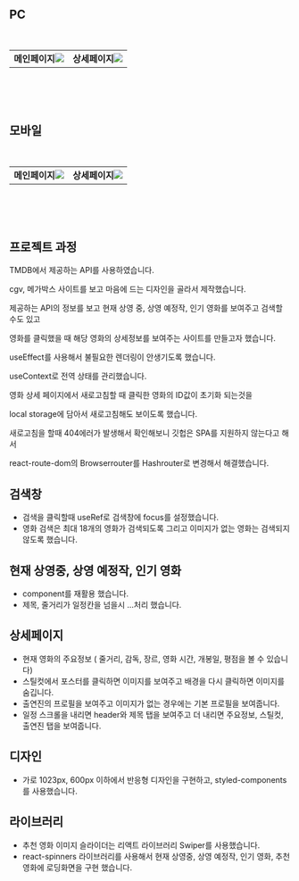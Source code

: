 
  ## PC
</br>
<table>
  <tr> 
    <td width = "50%" valign="top"><b>메인페이지</b><img src="https://user-images.githubusercontent.com/105877042/218711701-0320018f-07fa-4e19-a3c6-f2318d131076.JPG"/></td>
    <td width = "50%" valign="top"><b>상세페이지</b><img src="https://user-images.githubusercontent.com/105877042/218711708-65f6a4f2-ed1b-4f0d-ad55-1a778a02b28a.JPG"/></td>
  </tr>
</table>
</br>
</br>
</br>

  ## 모바일
</br>
<table>
  <tr> 
    <td width = "50%" valign="top"><b>메인페이지</b><img src="https://user-images.githubusercontent.com/105877042/218711724-aacc8e0b-fee9-47b5-aeae-36535812ac72.JPG"/></td>
    <td width = "50%" valign="top"><b>상세페이지</b><img src="https://user-images.githubusercontent.com/105877042/218711727-dec20b1e-62e9-4512-a036-7f63cc8466ce.JPG"/></td>
  </tr>
</table>
</br>
</br>
</br>


## 프로젝트 과정

TMDB에서 제공하는 API를 사용하였습니다.

cgv, 메가박스 사이트를 보고 마음에 드는 디자인을 골라서 제작했습니다.

제공하는 API의 정보를 보고 현재 상영 중, 상영 예정작, 인기 영화를 보여주고 검색할 수도 있고

영화를 클릭했을 때 해당 영화의 상세정보를 보여주는 사이트를 만들고자 했습니다.

useEffect를 사용해서 불필요한 렌더링이 안생기도록 했습니다.

useContext로 전역 상태를 관리했습니다.

영화 상세 페이지에서 새로고침할 때  클릭한 영화의 ID값이 초기화 되는것을

local storage에 담아서 새로고침해도 보이도록 했습니다.

새로고침을 할때 404에러가 발생해서 확인해보니 깃헙은 SPA를 지원하지 않는다고 해서

react-route-dom의 Browserrouter를 Hashrouter로 변경해서 해결했습니다.

## 검색창
<ul>
<li>검색을 클릭할때 useRef로 검색창에 focus를 설정했습니다.</li>
<li>영화 검색은 최대 18개의 영화가 검색되도록 그리고 이미지가 없는 영화는 검색되지 않도록 했습니다.</li>
</ul>

## 현재 상영중, 상영 예정작, 인기 영화
<ul>
<li>component를 재활용 했습니다.</li>
<li>제목, 줄거리가 일정칸을 넘을시 ...처리 했습니다.</li>
</ul>

## 상세페이지
<ul>
<li>현재 영화의 주요정보 ( 줄거리, 감독, 장르, 영화 시간, 개봉일, 평점을 볼 수 있습니다) </li>
<li>스틸컷에서 포스터를 클릭하면 이미지를 보여주고 배경을 다시 클릭하면 이미지를 숨깁니다.</li>
<li>출연진의 프로필을 보여주고 이미지가 없는 경우에는 기본 프로필을 보여줍니다.</li>
<li>일정 스크롤을 내리면 header와 제목 탭을 보여주고 더 내리면 주요정보, 스틸컷, 출연진 탭을 보여줍니다. </li>
</ul>

## 디자인
<ul>
<li>가로 1023px, 600px 이하에서 반응형 디자인을 구현하고, styled-components를 사용했습니다.</li>
</ul>

## 라이브러리
<ul>
<li>추천 영화 이미지 슬라이더는 리액트 라이브러리 Swiper를 사용했습니다.</li>
<li>
react-spinners 라이브러리를 사용해서 현재 상영중, 상영 예정작, 인기 영화, 추천 영화에 로딩화면을 구현 했습니다. </li>
</ul>


